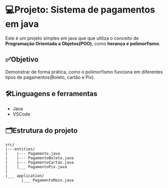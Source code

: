 # 💻Projeto: Sistema de pagamentos em java
Este é um projeto simples em java que que utiliza o conceito de **Programação Orientada a Objetos(POO)**, como  **herança e polimorfismo**.

## ✅Objetivo
Demonstrar de forma prática, como o polimorfismo funciona em diferentes tipos de pagamentos(Boleto, cartão e Pix).

## 🛠️Linguagens e ferramentas
- Java
- VSCode
  
## 🗂️Estrutura do projeto

 ```
src/
|---entities/
|    |--- Pagamento.java
|    |--- PagamentoBoleto.java
|    |--- PagamentoCartao.java
|    |___ PagamentoPix.java
|
|___ application/
        |___ PagamentoMain.java

```
